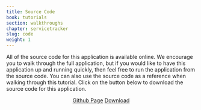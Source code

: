 ```yaml
---
title: Source Code
book: tutorials
section: walkthroughs
chapter: servicetracker
slug: code
weight: 1
---
```

All of the source code for this application is available online. We encourage you to walk through the full application, but
if you would like to have this application up and running quickly, then feel free to run the application from the source code. You can also use the source code as a reference when walking through this tutorial. Click on the button below to download the source code for this application.

<div style="text-align:center">
<a class="btn btn-primary" href="https://github.com/formio/formio-app-servicetracker">Github Page</a>
<a class="btn btn-success" href="https://github.com/formio/formio-app-servicetracker/archive/master.zip">Download</a>
</div>
